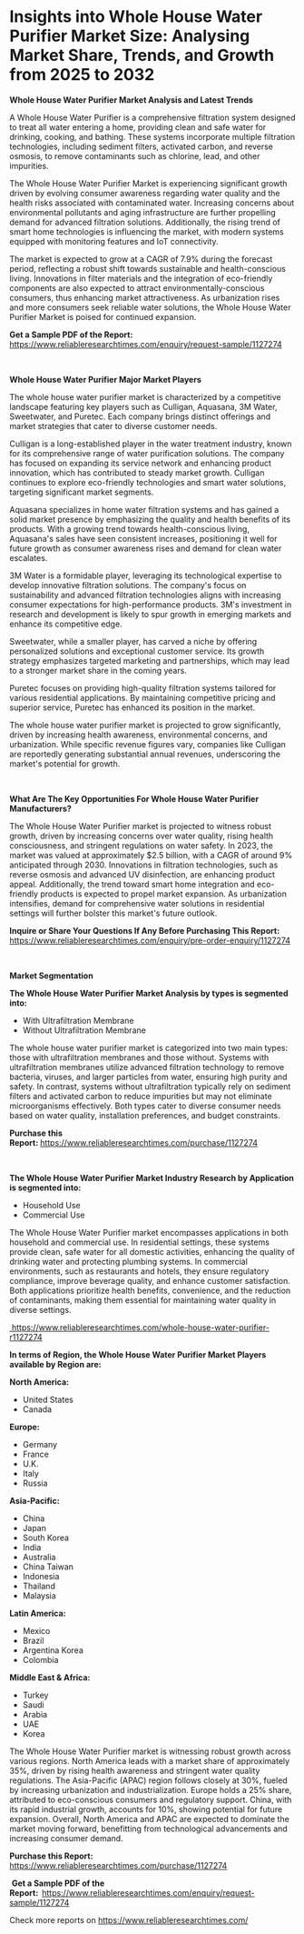 <p><h1>Insights into Whole House Water Purifier Market Size: Analysing Market Share, Trends, and Growth from 2025 to 2032</h1></p><p><strong>Whole House Water Purifier Market Analysis and Latest Trends</strong></p>
<p><p>A Whole House Water Purifier is a comprehensive filtration system designed to treat all water entering a home, providing clean and safe water for drinking, cooking, and bathing. These systems incorporate multiple filtration technologies, including sediment filters, activated carbon, and reverse osmosis, to remove contaminants such as chlorine, lead, and other impurities. </p><p>The Whole House Water Purifier Market is experiencing significant growth driven by evolving consumer awareness regarding water quality and the health risks associated with contaminated water. Increasing concerns about environmental pollutants and aging infrastructure are further propelling demand for advanced filtration solutions. Additionally, the rising trend of smart home technologies is influencing the market, with modern systems equipped with monitoring features and IoT connectivity. </p><p>The market is expected to grow at a CAGR of 7.9% during the forecast period, reflecting a robust shift towards sustainable and health-conscious living. Innovations in filter materials and the integration of eco-friendly components are also expected to attract environmentally-conscious consumers, thus enhancing market attractiveness. As urbanization rises and more consumers seek reliable water solutions, the Whole House Water Purifier Market is poised for continued expansion.</p></p>
<p><strong>Get a Sample PDF of the Report:&nbsp;</strong> <a href="https://www.reliableresearchtimes.com/enquiry/request-sample/1127274?utm_campaign=3576&utm_medium=2&utm_source=Github&utm_content=ia&utm_term=11042025&utm_id=whole-house-water-purifier">https://www.reliableresearchtimes.com/enquiry/request-sample/1127274</a></p>
<p>&nbsp;</p>
<p><strong>Whole House Water Purifier Major Market Players</strong></p>
<p><p>The whole house water purifier market is characterized by a competitive landscape featuring key players such as Culligan, Aquasana, 3M Water, Sweetwater, and Puretec. Each company brings distinct offerings and market strategies that cater to diverse customer needs.</p><p>Culligan is a long-established player in the water treatment industry, known for its comprehensive range of water purification solutions. The company has focused on expanding its service network and enhancing product innovation, which has contributed to steady market growth. Culligan continues to explore eco-friendly technologies and smart water solutions, targeting significant market segments.</p><p>Aquasana specializes in home water filtration systems and has gained a solid market presence by emphasizing the quality and health benefits of its products. With a growing trend towards health-conscious living, Aquasana's sales have seen consistent increases, positioning it well for future growth as consumer awareness rises and demand for clean water escalates.</p><p>3M Water is a formidable player, leveraging its technological expertise to develop innovative filtration solutions. The company's focus on sustainability and advanced filtration technologies aligns with increasing consumer expectations for high-performance products. 3M's investment in research and development is likely to spur growth in emerging markets and enhance its competitive edge.</p><p>Sweetwater, while a smaller player, has carved a niche by offering personalized solutions and exceptional customer service. Its growth strategy emphasizes targeted marketing and partnerships, which may lead to a stronger market share in the coming years.</p><p>Puretec focuses on providing high-quality filtration systems tailored for various residential applications. By maintaining competitive pricing and superior service, Puretec has enhanced its position in the market.</p><p>The whole house water purifier market is projected to grow significantly, driven by increasing health awareness, environmental concerns, and urbanization. While specific revenue figures vary, companies like Culligan are reportedly generating substantial annual revenues, underscoring the market's potential for growth.</p></p>
<p>&nbsp;</p>
<p><strong>What Are The Key Opportunities For Whole House Water Purifier Manufacturers?</strong></p>
<p><p>The Whole House Water Purifier market is projected to witness robust growth, driven by increasing concerns over water quality, rising health consciousness, and stringent regulations on water safety. In 2023, the market was valued at approximately $2.5 billion, with a CAGR of around 9% anticipated through 2030. Innovations in filtration technologies, such as reverse osmosis and advanced UV disinfection, are enhancing product appeal. Additionally, the trend toward smart home integration and eco-friendly products is expected to propel market expansion. As urbanization intensifies, demand for comprehensive water solutions in residential settings will further bolster this market's future outlook.</p></p>
<p><strong>Inquire or Share Your Questions If Any Before Purchasing This Report:</strong> <a href="https://www.reliableresearchtimes.com/enquiry/pre-order-enquiry/1127274?utm_campaign=3576&utm_medium=2&utm_source=Github&utm_content=ia&utm_term=11042025&utm_id=whole-house-water-purifier">https://www.reliableresearchtimes.com/enquiry/pre-order-enquiry/1127274</a></p>
<p>&nbsp;</p>
<p><strong>Market Segmentation</strong></p>
<p><strong>The Whole House Water Purifier Market Analysis by types is segmented into:</strong></p>
<p><ul><li>With Ultrafiltration Membrane</li><li>Without Ultrafiltration Membrane</li></ul></p>
<p><p>The whole house water purifier market is categorized into two main types: those with ultrafiltration membranes and those without. Systems with ultrafiltration membranes utilize advanced filtration technology to remove bacteria, viruses, and larger particles from water, ensuring high purity and safety. In contrast, systems without ultrafiltration typically rely on sediment filters and activated carbon to reduce impurities but may not eliminate microorganisms effectively. Both types cater to diverse consumer needs based on water quality, installation preferences, and budget constraints.</p></p>
<p><strong>Purchase this Report:&nbsp;</strong><a href="https://www.reliableresearchtimes.com/purchase/1127274?utm_campaign=3576&utm_medium=2&utm_source=Github&utm_content=ia&utm_term=11042025&utm_id=whole-house-water-purifier">https://www.reliableresearchtimes.com/purchase/1127274</a></p>
<p>&nbsp;</p>
<p><strong>The Whole House Water Purifier Market Industry Research by Application is segmented into:</strong></p>
<p><ul><li>Household Use</li><li>Commercial Use</li></ul></p>
<p><p>The Whole House Water Purifier market encompasses applications in both household and commercial use. In residential settings, these systems provide clean, safe water for all domestic activities, enhancing the quality of drinking water and protecting plumbing systems. In commercial environments, such as restaurants and hotels, they ensure regulatory compliance, improve beverage quality, and enhance customer satisfaction. Both applications prioritize health benefits, convenience, and the reduction of contaminants, making them essential for maintaining water quality in diverse settings.</p></p>
<p><a href="https://www.reliableresearchtimes.com/whole-house-water-purifier-r1127274?utm_campaign=3576&utm_medium=2&utm_source=Github&utm_content=ia&utm_term=11042025&utm_id=whole-house-water-purifier">&nbsp;https://www.reliableresearchtimes.com/whole-house-water-purifier-r1127274</a></p>
<p><strong>In terms of Region, the Whole House Water Purifier Market Players available by Region are:</strong></p>
<p>
    <p> <strong> North America: </strong>
        <ul>
            <li>United States</li>
            <li>Canada</li>
        </ul>
        </p> 
    <p> <strong> Europe: </strong>
        <ul>
            <li>Germany</li>
            <li>France</li>
            <li>U.K.</li>
            <li>Italy</li>
            <li>Russia</li>
        </ul>
        </p> 
    <p> <strong> Asia-Pacific: </strong>
        <ul>
            <li>China</li>
            <li>Japan</li>
            <li>South Korea</li>
            <li>India</li>
            <li>Australia</li>
            <li>China Taiwan</li>
            <li>Indonesia</li>
            <li>Thailand</li>
            <li>Malaysia</li>
        </ul>
        </p> 
    <p> <strong> Latin America: </strong>
        <ul>
            <li>Mexico</li>
            <li>Brazil</li>
            <li>Argentina Korea</li>
            <li>Colombia</li>
        </ul>
        </p> 
    <p> <strong> Middle East & Africa: </strong>
        <ul>
            <li>Turkey</li>
            <li>Saudi</li>
            <li>Arabia</li>
            <li>UAE</li>
            <li>Korea</li>
        </ul>
    </p>
    </p>
<p><p>The Whole House Water Purifier market is witnessing robust growth across various regions. North America leads with a market share of approximately 35%, driven by rising health awareness and stringent water quality regulations. The Asia-Pacific (APAC) region follows closely at 30%, fueled by increasing urbanization and industrialization. Europe holds a 25% share, attributed to eco-conscious consumers and regulatory support. China, with its rapid industrial growth, accounts for 10%, showing potential for future expansion. Overall, North America and APAC are expected to dominate the market moving forward, benefitting from technological advancements and increasing consumer demand.</p></p>
<p><strong>Purchase this Report: </strong><a href="https://www.reliableresearchtimes.com/purchase/1127274?utm_campaign=3576&utm_medium=2&utm_source=Github&utm_content=ia&utm_term=11042025&utm_id=whole-house-water-purifier">https://www.reliableresearchtimes.com/purchase/1127274</a></p>
<p>&nbsp;<strong>Get a Sample PDF of the Report:&nbsp;&nbsp;</strong><a href="https://www.reliableresearchtimes.com/enquiry/request-sample/1127274?utm_campaign=3576&utm_medium=2&utm_source=Github&utm_content=ia&utm_term=11042025&utm_id=whole-house-water-purifier">https://www.reliableresearchtimes.com/enquiry/request-sample/1127274</a></p>
<p><strong></strong></p>
<p>Check more reports on <a href="https://www.reliableresearchtimes.com/?utm_campaign=3576&utm_medium=2&utm_source=Github&utm_content=ia&utm_term=11042025&utm_id=whole-house-water-purifier">https://www.reliableresearchtimes.com/</a></p>